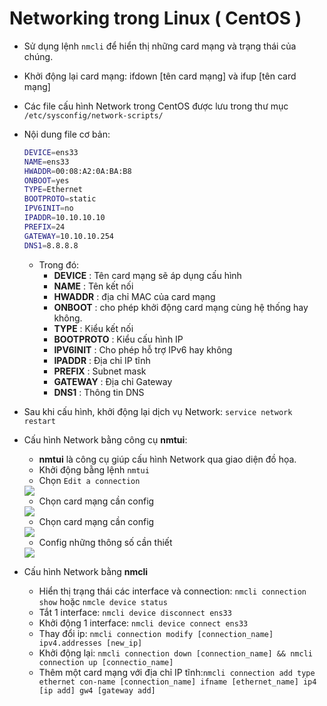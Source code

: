 # Networking trong Linux ( CentOS )

- Sử dụng lệnh `nmcli` để hiển thị những card mạng và trạng thái của chúng.
- Khởi động lại card mạng: ifdown [tên card mạng] và ifup [tên card mạng] 
- Các file cấu hình Network trong CentOS được lưu trong thư mục `/etc/sysconfig/network-scripts/`
- Nội dung file cơ bản:
	```sh
	DEVICE=ens33
	NAME=ens33
	HWADDR=00:08:A2:0A:BA:B8
	ONBOOT=yes
	TYPE=Ethernet
	BOOTPROTO=static
	IPV6INIT=no
	IPADDR=10.10.10.10
	PREFIX=24
	GATEWAY=10.10.10.254
	DNS1=8.8.8.8
	```
	- Trong đó:
		- **DEVICE** : Tên card mạng sẽ áp dụng cấu hình
		- **NAME** : Tên kết nối
		- **HWADDR** : địa chỉ MAC của card mạng
		- **ONBOOT** : cho phép khởi động card mạng cùng hệ thống hay không.
		- **TYPE** : Kiểu kết nối
		- **BOOTPROTO** : Kiểu cấu hình IP
		- **IPV6INIT** : Cho phép hỗ trợ IPv6 hay không
		- **IPADDR** : Địa chỉ IP tĩnh
		- **PREFIX** : Subnet mask
		- **GATEWAY** : Địa chỉ Gateway
		- **DNS1** : Thông tin DNS

- Sau khi cấu hình, khởi động lại dịch vụ Network:
	`service network restart`

- Cấu hình Network bằng công cụ **nmtui**:
	- **nmtui** là công cụ giúp cấu hình Network qua giao diện đồ họa.
	- Khởi động bằng lệnh `nmtui`
	- Chọn `Edit a connection`
	<img src="https://i.imgur.com/7cvpZdh.png">

	- Chọn card mạng cần config
	<img src="https://i.imgur.com/1ARBUuR.png">
	

	- Chọn card mạng cần config
	<img src="https://i.imgur.com/1ARBUuR.png">

	- Config những thông số cần thiết
	<img src="https://i.imgur.com/EQbDuya.png">

- Cấu hình Network bằng **nmcli**
	- Hiển thị trạng thái các interface và connection: `nmcli connection show` hoặc `nmcle device status`
	- Tắt 1 interface: `nmcli device disconnect ens33`		
	- Khởi động 1 interface: `nmcli device connect ens33`
	- Thay đổi ip: `nmcli connection modify [connection_name] ipv4.addresses [new_ip]`
	- Khởi động lại: `nmcli connection down [connection_name] && nmcli connection up [connectio_name]`
	- Thêm một card mạng với địa chỉ IP tĩnh:`nmcli connection add type ethernet con-name [connection_name] ifname [ethernet_name] ip4 [ip add] gw4 [gateway add]`


